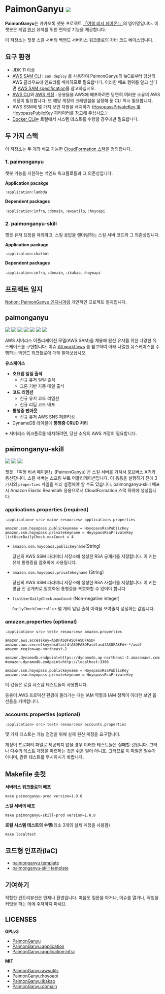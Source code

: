 # PaimonGanyu [![](https://img.shields.io/badge/chatbot--06A0CE?logo=kakaotalk&color=FFCD00&logoColor=00000)](https://pf.kakao.com/_mtPFb)

**PaimonGanyu**는 카카오톡 챗봇 프로젝트 [「여행 비서 페이몬!」](https://github.com/binchoo/paimonganyu-doc)의 영어명입니다. 이 챗봇은 게임 [원신](https://genshin.hoyoverse.com/ko/) 유저를 위한 편의성 기능을 제공합니다.

이 저장소는 챗봇 스킬 서버와 백엔드 서버리스 워크플로의 자바 코드 베이스입니다.

## 요구 환경

- JDK 11 이상
- [AWS SAM CLI](https://docs.aws.amazon.com/serverless-application-model/latest/developerguide/serverless-sam-cli-install.html) : `sam deploy` 를 사용하여 PaimonGanyu의 IaC로부터 당신의 AWS 클라우드에 인프라를 배치하므로 필요합니다. 이러한 배포 행위를 알고 싶다면 [AWS SAM specification](https://docs.aws.amazon.com/serverless-application-model/latest/developerguide/sam-specification.html)를 참고하십시오.
- [AWS CLI](https://docs.aws.amazon.com/cli/latest/userguide/cli-chap-getting-started.html)와 [AWS 계정](https://aws.amazon.com/) : 응용들을 AWS에 배포하려면 당연히 여러분 소유의 AWS 계정이 필요합니다. 또 해당 계정의 크레덴셜을 설정해 둔 CLI 역시 필요합니다.
- AWS SSM에 몇 가지 보안 자원을 배치하기 ([HoyopassPrivateKey 및 HoyopassPublicKey](#applicationsproperties-required) 파라미터를 참고해 주십시오.)
- [Docker CLI](https://docs.docker.com/engine/reference/commandline/cli/)는 로컬에서 시스템 테스트를 수행할 경우에만 필요합니다.

## 두 가지 스택

이 저장소는 두 개의 배포 가능한 [CloudFormation 스택](https://docs.aws.amazon.com/AWSCloudFormation/latest/UserGuide/stacks.html)을 정의합니다.

### 1. paimonganyu

챗봇 기능을 지원하는 백엔드 워크플로들과 그 의존성입니다.

**Application pacakge**

`:application:lambda`

**Dependent packages**

`:application:infra`, `:domain`, `:awsutils`, `:hoyoapi`

### 2. paimonganyu-skill

챗봇 유저 요청을 처리하고, 스킬 응답을 렌더링하는 스킬 서버 코드와 그 의존성입니다.

**Application package**

`:application:chatbot`

**Dependent packages**

`:application:infra`, `:domain`, `:ikakao`, `:hoyoapi`

## 프로젝트 일지
[Notion: PaimonGanyu 엔지니어링](https://hollow-leotard-0e1.notion.site/PaimonGanyu-81337fdfe052499f98a2a347f30afbcd) 개인적인 프로젝트 일지입니다.

## paimonganyu


![](https://img.shields.io/badge/lambda--06A0CE?logo=awslambda&color=FF9900&labelColor=FFFFFF) ![](https://img.shields.io/badge/aws%20sam--06A0CE?logo=amazonaws&color=4053D6&labelColor=FFFFFF&logoColor=4053D6) ![](https://img.shields.io/badge/dynamodb--06A0CE?logo=amazondynamodb&color=4053D6&labelColor=FFFFFF&logoColor=4053D6) ![](https://img.shields.io/badge/sqs--06A0CE?logo=amazonsqs&color=FF4F8B&labelColor=FFFFFF) ![](https://img.shields.io/badge/event%20bridge--06A0CE?logo=amazoncloudwatch&color=FF4F8B&labelColor=FFFFFF) ![](https://img.shields.io/badge/s3--06A0CE?logo=amazons3&color=569A31&labelColor=FFFFFF) ![](https://img.shields.io/badge/spring--06A0CE?logo=spring&color=6DB33F&labelColor=FFFFFF)

AWS 서버리스 어플리케이션 모델(AWS SAM)을 채용해 원신 유저를 위한 다양한 유스케이스를 구현합니다. 이슈 [All workflows](https://github.com/binchoo/paimonganyu/issues/1#issuecomment-1087132930) 를 참고하여 아래 나열한 유스케이스를 수행하는 백엔드 워크플로에 대해 알아보십시오.

**유스케이스**

- **호요랩 일일 출석**
  - 신규 유저 일일 출석
  - 크론 기반 자동 매일 출석
- **코드 리뎀션**
  - 신규 유저 코드 리뎀션
  - 신규 리딤 코드 배포
- **통행증 팬아웃**
  - 신규 유저 AWS SNS 퍼블리싱
- DynamoDB 테이블에 **통행증 CRUD 처리**

※ 서버리스 워크플로를 배치하려면, 당신 소유의 AWS 계정이 필요합니다. 

## paimonganyu-skill

![](https://img.shields.io/badge/aws%20sam--06A0CE?logo=amazonaws&color=4053D6&labelColor=FFFFFF&logoColor=4053D6) ![](https://img.shields.io/badge/elastic%20beanstalk--06A0CE?logo=amazonaws&color=FF9900&labelColor=FFFFFF&logoColor=FF9900) ![](https://img.shields.io/badge/springboot--06A0CE?logo=springboot&color=6DB33F&labelColor=FFFFFF) 

챗봇 「여행 비서 페이몬!」(PaimonGanyu) 은 스킬 서버를 거쳐서 호요버스 API와 통신합니다. 스킬 서버는 스프링 부트 어플리케이션입니다. 이 응용을 실행하기 전에 3가지의 `properties` 파일을 미리 설정해야 할 수도 있습니다.
paimonganyu-skill 배포시 Amazon Elastic Beanstalk 응용으로서 CloudFormation 스택 하위에 생성됩니다.

### applications.properties (required)

`:application> src> main> resources> applications.properties`

```properties
amazon.ssm.hoyopass.publickeyname = HoyopassRsaPublicKey
amazon.ssm.hoyopass.privatekeyname = HoyopassRsaPrivateKey
listUserDailyCheck.maxCount = 4
```

- `amazon.ssm.hoyopass.publickeyname`(String)

  당신의 AWS SSM 파라미터 저장소에 생성한 RSA 공개키를 지정합니다. 이 키는 유저 통행증을 암호화에 사용됩니다.

- `amazon.ssm.hoyopass.privatekeyname` (String)

  당신의 AWS SSM 파라미터 저장소에 생성한 RSA 사설키를 지정합니다. 이 키는 방금 전 공개키로 암호화된 통행증을 복호화할 수 있어야 합니다.

- `listUserDailyCheck.maxCount` (Non-negative integer)

  `DailyCheckController` 몇 개의 일일 출석 이력을 보여줄지 설정하는 값입니다.

### amazon.properties (optional)

`:application> src> test> resources> amazon.properties`

```properties
amazon.aws.accesskey=ASDFASDFASDFASDFASDF
amazon.aws.secretkey=asdfasfdfASDFASDFasdfasdfASDFASFd+-*/asdf
amazon.region=ap-northeast-2

amazon.dynamodb.endpoint=https://dynamodb.ap-northeast-2.amazonaws.com
#amazon.dynamodb.endpoint=http://localhost:3306

amazon.ssm.hoyopass.publickeyname = HoyopassRsaPublicKey
amazon.ssm.hoyopass.privatekeyname = HoyopassRsaPrivateKey
```

이 값들은 로컬 시스템 테스트들이 사용합니다.

응용이 AWS 프로덕션 환경에 올라가는 때는 IAM 역할과 IAM 정책이 이러한 보안 옵션들을 커버합니다.

### accounts.properties (optional)

`:application> src> test> resources> accounts.properties`

몇 가지 테스트는 기능 점검을 위해 실제 원신 계정을 요구합니다.

계정이 프로퍼티 파일로 제공되지 않을 경우 이러한 테스트들은 실패할 것입니다. 그러나 다수의 테스트 계정을 마련하는 것은 쉬운 일이 아니죠.  그러므로 이 파일은 필수가 아니며, 관련 테스트를 무시하시기 바랍니다.

## Makefile 숏컷

**서버리스 워크플로의 배포**

`make paimonganyu-prod version=1.0.0`

**스킬 서버의 배포**

`make paimonganyu-skill-prod version=1.0.0`

**로컬 시스템 테스트의 수행**(최소 3개의 실제 계정을 사용함)

`make localtest`

## 코드형 인프라(IaC)
- [paimonganyu template](https://github.com/binchoo/PaimonGanyu/blob/master/sam/paimonganyu/template.yaml)
- [paimonganyu-skill template](https://github.com/binchoo/PaimonGanyu/blob/master/sam/paimonganyu-skill/template.yaml)

## 기여하기

적합한 컨트리뷰션은 언제나 환영입니다. 마음껏 질문을 하거나, 이슈를 열거나, 작업을 커밋을 하는 데에 주저하지 마세요.

## LICENSES

**GPLv3**

- [PaimonGanyu](https://github.com/binchoo/PaimonGanyu/blob/master/LICENSE)
- [PaimonGanyu:application](https://github.com/binchoo/PaimonGanyu/blob/master/PaimonGanyu/application/LICENSE)
- [PaimonGanyu:application:infra](https://github.com/binchoo/PaimonGanyu/blob/master/PaimonGanyu/application/LICENSE)

**MIT**

- [PaimonGanyu:awsutils](https://github.com/binchoo/PaimonGanyu/blob/master/PaimonGanyu/awsutils/LICENSE)
- [PaimonGanyu:hoyoapi](https://github.com/binchoo/PaimonGanyu/blob/master/PaimonGanyu/hoyoapi/LICENSE)
- [PaimonGanyu:ikakao](https://github.com/binchoo/PaimonGanyu/blob/master/PaimonGanyu/ikakao/LICENSE)
- [PaimonGanyu:domain](https://github.com/binchoo/PaimonGanyu/blob/master/PaimonGanyu/domain/LICENSE)
